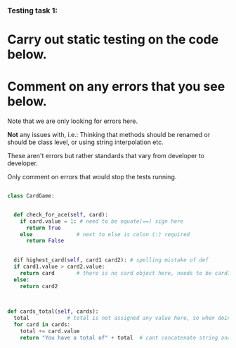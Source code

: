 ### Testing task 1:

# Carry out static testing on the code below.
# Comment on any errors that you see below.

Note that we are only looking for errors here.

**Not** any issues with, i.e.: 
Thinking that methods should be renamed or should be class level, or using string interpolation etc. 

These aren't errors but rather standards that vary from developer to developer. 

Only comment on errors that would stop the tests running.

```python

class CardGame:


  def check_for_ace(self, card):
    if card.value = 1: # need to be equate(==) sign here 
      return True
    else              # next to else is colon (:) required
      return False
   

  dif highest_card(self, card1 card2): # spelling mistake of def
  if card1.value > card2.value:
    return card       # there is no card object here, needs to be card1
  else:
    return card2
  


def cards_total(self, cards):
  total            # total is not assigned any value here, so when doing total += card.value the total will be un assigned and cant be computed
  for card in cards:
    total += card.value
    return "You have a total of" + total  # cant concatenate string and integer need to convert total into string first before concatination
  
```
